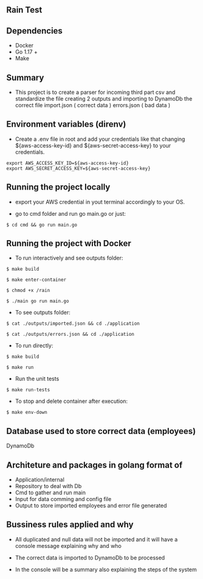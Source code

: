 ## Rain Test

## Dependencies

- Docker
- Go 1.17 +
- Make

## Summary

- This project is to create a parser for incoming third part csv and standardize the file creating 2 outputs and importing to DynamoDb the correct file
import.json ( correct data )
errors.json ( bad data )

## Environment variables (direnv)

- Create a .env file in root and add your credentials like that changing ${aws-access-key-id} and ${aws-secret-access-key} to your credentials.
```
export AWS_ACCESS_KEY_ID=${aws-access-key-id}
export AWS_SECRET_ACCESS_KEY=${aws-secret-access-key}
```
## Running the project locally

- export your AWS credential in yout terminal accordingly to your OS.

- go to cmd folder and run go main.go or just:

```
$ cd cmd && go run main.go
```

## Running the project with Docker

- To run interactively and see outputs folder:

```
$ make build
```
```
$ make enter-container 
```
```
$ chmod +x /rain 
```
```
$ ./main go run main.go
```

- To see outputs folder:

```
$ cat ./outputs/imported.json && cd ./application
```
```
$ cat ./outputs/errors.json && cd ./application
```

- To run directly:

```
$ make build
```
```
$ make run 
```

- Run the unit tests

```
$ make run-tests
```

- To stop and delete container after execution:

```
$ make env-down
```

## Database used to store correct data (employees)

DynamoDb

## Architeture and packages in golang format of 

- Application/internal
- Repository to deal with Db
- Cmd to gather and run main
- Input for data comming and config file
- Output to store imported employees and error file generated
## Bussiness rules applied and why

- All duplicated and null data will not be imported and it will have a console message explaining why and who

- The correct data is imported to DynamoDb to be processed

- In the console will be a summary also explaining the steps of the system



